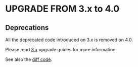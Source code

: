 UPGRADE FROM 3.x to 4.0
=======================

## Deprecations

All the deprecated code introduced on 3.x is removed on 4.0.

Please read [3.x](https://github.com/sonata-project/SonataUserBundle/tree/3.x) upgrade guides for more information.

See also the [diff code](https://github.com/sonata-project/SonataUserBundle/compare/3.x...4.0.0).
